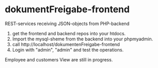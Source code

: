 # dokumentFreigabe-frontend

REST-services receiving JSON-objects from PHP-backend

1. get the frontend and backend repos into your htdocs.
2. Import the mysql-sheme from the backend into your phpmyadmin.
3. call http://localhost/dokumentenFreigabe-frontend 
3. Login with "admin", "admin" and test the operations.

Employee and customers View are still in progress.
